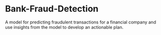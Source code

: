 # Bank-Fraud-Detection
A model for predicting fraudulent transactions for a financial company and use insights from the model to develop an actionable plan. 
